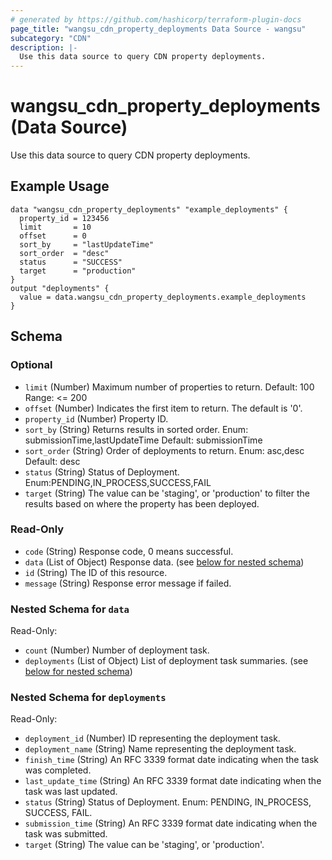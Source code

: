 ```yaml
---
# generated by https://github.com/hashicorp/terraform-plugin-docs
page_title: "wangsu_cdn_property_deployments Data Source - wangsu"
subcategory: "CDN"
description: |-
  Use this data source to query CDN property deployments.
---
```


# wangsu_cdn_property_deployments (Data Source)

Use this data source to query CDN property deployments.

## Example Usage

```hcl
data "wangsu_cdn_property_deployments" "example_deployments" {
  property_id = 123456
  limit       = 10
  offset      = 0
  sort_by     = "lastUpdateTime"
  sort_order  = "desc"
  status      = "SUCCESS"
  target      = "production"
}
output "deployments" {
  value = data.wangsu_cdn_property_deployments.example_deployments
}
```


<!-- schema generated by tfplugindocs -->
## Schema

### Optional

- `limit` (Number) Maximum number of properties to return.  Default: 100 Range: <= 200
- `offset` (Number) Indicates the first item to return. The default is '0'.
- `property_id` (Number) Property ID.
- `sort_by` (String) Returns results in sorted order. Enum: submissionTime,lastUpdateTime Default: submissionTime
- `sort_order` (String) Order of deployments to return. Enum: asc,desc Default: desc
- `status` (String) Status of Deployment. Enum:PENDING,IN_PROCESS,SUCCESS,FAIL
- `target` (String) The value can be 'staging', or 'production' to filter the results based on where the property has been deployed.

### Read-Only

- `code` (String) Response code, 0 means successful.
- `data` (List of Object) Response data. (see [below for nested schema](#nestedatt--data))
- `id` (String) The ID of this resource.
- `message` (String) Response error message if failed.

<a id="nestedatt--data"></a>
### Nested Schema for `data`

Read-Only:

- `count` (Number) Number of deployment task.
- `deployments` (List of Object) List of deployment task summaries. (see [below for nested schema](#nestedobjatt--data--deployments))

<a id="nestedobjatt--data--deployments"></a>
### Nested Schema for `deployments`

Read-Only:

- `deployment_id` (Number) ID representing the deployment task.
- `deployment_name` (String) Name representing the deployment task.
- `finish_time` (String) An RFC 3339 format date indicating when the task was completed.
- `last_update_time` (String) An RFC 3339 format date indicating when the task was last updated.
- `status` (String) Status of Deployment. Enum: PENDING, IN_PROCESS, SUCCESS, FAIL.
- `submission_time` (String) An RFC 3339 format date indicating when the task was submitted.
- `target` (String) The value can be 'staging', or 'production'.
